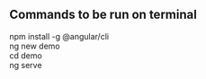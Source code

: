 ## Commands to be run on terminal
npm install -g @angular/cli
<br />
ng new demo
<br />
cd demo
<br />
ng serve
<br />

